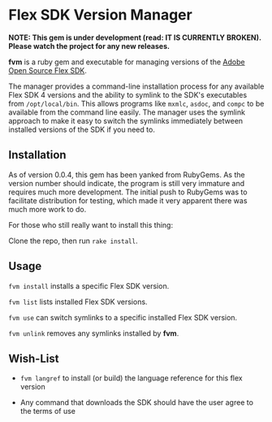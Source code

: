 Flex SDK Version Manager
========================

**NOTE: This gem is under development (read: IT IS CURRENTLY BROKEN). Please watch the project for any new releases.**

**fvm** is a ruby gem and executable for managing versions of the [Adobe Open Source Flex SDK][flex-sdk].

The manager provides a command-line installation process for any available Flex SDK 4 versions and the 
ability to symlink to the SDK's executables from `/opt/local/bin`. This allows programs like `mxmlc`,
`asdoc`, and `compc` to be available from the command line easily. The manager uses the symlink approach
to make it easy to switch the symlinks immediately between installed versions of the SDK if you need to.

Installation
------------

As of version 0.0.4, this gem has been yanked from RubyGems. As the version number should indicate,
the program is still very immature and requires much more development. The initial push to RubyGems
was to facilitate distribution for testing, which made it very apparent there was much more work to do.

For those who still really want to install this thing:

Clone the repo, then run `rake install`.

Usage
-----

`fvm install` installs a specific Flex SDK version.

`fvm list` lists installed Flex SDK versions.

`fvm use` can switch symlinks to a specific installed Flex SDK version.

`fvm unlink` removes any symlinks installed by **fvm**.

Wish-List
---------

- `fvm langref` to install (or build) the language reference for this flex version

-  Any command that downloads the SDK should have the user agree to the terms of use

[flex-sdk]: http://opensource.adobe.com/wiki/display/flexsdk/Flex+SDK "Adobe Open Source Flex SDK"